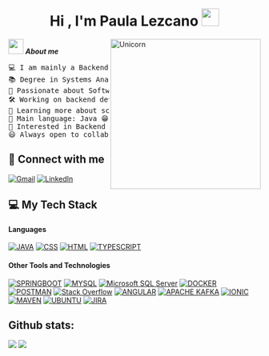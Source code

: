 <h1 align="center"><b>Hi , I'm Paula Lezcano </b><img src="https://media.giphy.com/media/hvRJCLFzcasrR4ia7z/giphy.gif" width="35"></h1>
<img align="right" width=300px alt="Unicorn" src="https://c.tenor.com/GN73MKBawZYAAAAi/busy-cute.gif" />

<img src="https://media.giphy.com/media/ObNTw8Uzwy6KQ/giphy.gif" width="30px">&nbsp;***About me***

<pre>
💻 I am mainly a Backend Developer
📚 Degree in Systems Analysis from Universidad Da Vinci
📝 Passionate about Software Engineering and Design
🛠️ Working on backend development and microservices projects
🌱 Learning more about scalable architectures and best coding practices
🌟 Main language: Java 😁
🚩 Interested in Backend Development, Microservices, and API design
😃 Always open to collaborating on impactful projects!
</pre>

## 🤝 Connect with me

<p>
	<a href="mailto:paulalezcano21@gmail.com"><img img src="https://img.shields.io/badge/gmail-%23EA4335.svg?style=plastic&logo=gmail&logoColor=white" alt="Gmail"/></a>
	<a href="https://www.linkedin.com/in/paulalezcano/"><img src="https://img.shields.io/badge/linkedin-%230A66C2.svg?style=plastic&logo=linkedin&logoColor=white" alt="LinkedIn"/></a>
</p>

## 💻 My Tech Stack

<h4> Languages </h4>

<p>
    <a href="https://www.java.com/"><img alt="JAVA" src="https://img.shields.io/badge/Java-%23FF6F00.svg?logo=java&logoColor=white"></a>
    <a href=""><img alt="CSS" src="http://img.shields.io/badge/-Css-2a65f1?style=plastic&logo=css3&logoColor=white"></a>
    <a href=""><img alt="HTML" src="https://img.shields.io/badge/HTML-%23E34F26.svg?style=plastic&logo=html5&logoColor=white"></a>
    <a href="https://www.typescriptlang.org/"><img alt="TYPESCRIPT" src="https://img.shields.io/badge/typescript-%23007ACC.svg?style=plastic&logo=typescript&logoColor=white"></a>
</p>

<h4> Other Tools and Technologies </h4>
<p>
    <a href="https://spring.io/"><img alt="SPRINGBOOT" src="http://img.shields.io/badge/-Springboot-629e3a?style=plastic&logo=springboot&logoColor=white"></a>
    <a href="https://www.mysql.com/"><img alt="MYSQL" src="https://img.shields.io/badge/MySQL-%234479A1.svg?style=plastic&logo=mysql&logoColor=white"></a>
    <a href="https://www.microsoft.com/sql-server"><img alt="Microsoft SQL Server" src="https://img.shields.io/badge/Microsoft%20SQL%20Server-CC2927?style=plastic&logo=microsoft%20sql%20server&logoColor=white"></a>
    <a href="https://www.docker.com/"><img alt="DOCKER" src="https://img.shields.io/badge/Docker-%232496ED.svg?style=plastic&logo=docker&logoColor=white"></a>
    <a href="https://www.postman.com/"><img alt="POSTMAN" src="https://img.shields.io/badge/Postman-%23FF6C37.svg?style=plastic&logo=postman&logoColor=white"></a>
    <a href="https://www.stackoverflow.com/"><img alt="Stack Overflow" src="https://img.shields.io/badge/-Stackoverflow-FE7A16?style=plastic&logo=stack-overflow&logoColor=white"></a>
    <a href="https://www.angular.com/"><img alt="ANGULAR" src="https://img.shields.io/badge/angular-%23DD0031.svg?style=plastic&logo=angular&logoColor=white"></a>
    <a href="https://www.kafka.apache.org/"><img alt="APACHE KAFKA" src="https://img.shields.io/badge/Apache%20Kafka-000?style=plastic&logo=apachekafka"></a>
    <a href="https://www.ionicframework.com/"><img alt="IONIC" src="https://img.shields.io/badge/Ionic-%233880FF.svg?style=plastic&logo=Ionic&logoColor=white"></a>
    <a href="https://www.maven.apache.org/"><img alt="MAVEN" src="https://img.shields.io/badge/apachemaven-C71A36.svg?style=plastic&logo=apachemaven&logoColor=white"></a>
    <a href="https://www.ubuntu.com/"><img alt="UBUNTU" src="https://img.shields.io/badge/Ubuntu-E95420?style=plastic&logo=ubuntu&logoColor=white"></a>
    <a href="https://www.atlassian.com/"><img alt="JIRA" src="https://img.shields.io/badge/jira-%230A0FFF.svg?style=plastic&logo=jira&logoColor=white"></a>
</p>

<h2>Github stats:</h2> 
 
 [![](https://github-readme-stats.vercel.app/api?username=ladyshanai&show_icons=true&theme=tokyonight&hide_border=true&locale=en)](https://github.com/ladyshanai)
 [![](https://github-readme-streak-stats.herokuapp.com/?user=ladyshanai&theme=material-palenight)](https://github.com/ladyshanai)
 </div>
